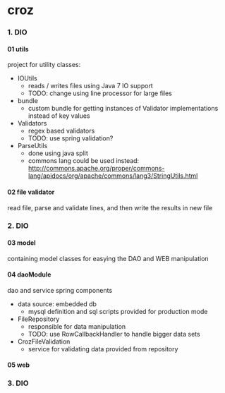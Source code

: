 croz
====

### 1. DIO

#### 01 utils 
project for utility classes:
	
* IOUtils
	* reads / writes files using Java 7 IO support
	* TODO: change using line processor for large files
* bundle
	* custom bundle for getting instances of Validator implementations instead of key values
* Validators
	* regex based validators
	* TODO: use spring validation?
* ParseUtils
	* done using java split
	* commons lang could be used instead: http://commons.apache.org/proper/commons-lang/apidocs/org/apache/commons/lang3/StringUtils.html
		
#### 02 file validator
read file, parse and validate lines, and then write the results in new file


### 2. DIO 

#### 03 model
containing model classes for easying the DAO and WEB manipulation

#### 04 daoModule
dao and service spring components

* data source: embedded db
	* mysql definition and sql scripts provided for production mode
* FileRepository
	* responsible for data manipulation
	* TODO: use RowCallbackHandler to handle bigger data sets
* CrozFileValidation
	* service for validating data provided from repository

#### 05 web

### 3. DIO

